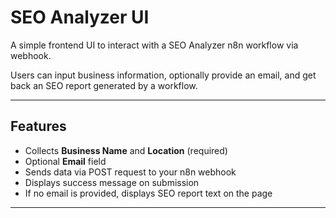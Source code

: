 # SEO Analyzer UI

A simple frontend UI to interact with a SEO Analyzer n8n workflow via webhook.

Users can input business information, optionally provide an email, and get back an SEO report generated by a workflow.

---

## Features

- Collects **Business Name** and **Location** (required)
- Optional **Email** field
- Sends data via POST request to your n8n webhook
- Displays success message on submission
- If no email is provided, displays SEO report text on the page
---


